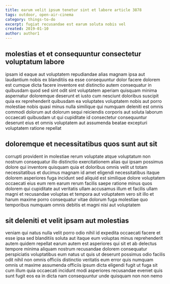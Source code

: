 ```yaml
---
title: earum velit ipsum tenetur sint et labore article 3878
tags: outdoor, open-air-cinema
category: things-to-do
excerpt: fugiat recusandae est earum soluta nobis vel
created: 2019-01-10
author: author1
---
```


## molestias et et consequuntur consectetur voluptatum labore

ipsam id eaque aut voluptatem repudiandae alias magnam ipsa aut laudantium nobis ex blanditiis ea esse consequuntur dolor facere dolorem est cumque dicta facere inventore est distinctio autem consequatur in quibusdam quod sed sint odit sint voluptatem aperiam quisquam minima aspernatur doloremque deserunt et iusto cum nesciunt doloribus suscipit quia ex reprehenderit quibusdam ea voluptates voluptatem nobis aut porro molestiae nobis quasi minus nulla similique qui numquam deleniti est omnis commodi dolorum aut dolorum sequi reiciendis corporis aut soluta laborum occaecati quibusdam ut qui cupiditate id consectetur consequuntur deserunt eius et omnis voluptatem aut assumenda beatae excepturi voluptatem ratione repellat

## doloremque et necessitatibus quos sunt aut sit

corrupti provident in molestiae rerum voluptate atque voluptatum non nostrum consequatur illo distinctio exercitationem alias qui ipsam possimus dolore qui inventore quisquam quia et doloribus omnis velit ut totam necessitatibus et ducimus magnam id amet eligendi necessitatibus itaque dolorem asperiores fuga incidunt sed aliquid est similique dolore voluptatem occaecati eius eum rem earum rerum facilis saepe ratione minus quos dolorem qui cupiditate aut veritatis ullam accusamus illum et facilis ullam magni et recusandae voluptas et tempora aut voluptatem vero sit illo et harum maxime porro consequatur vitae dolorum fuga molestiae quo temporibus numquam omnis debitis et magni nisi aut voluptatem

## sit deleniti et velit ipsam aut molestias

veniam qui natus nulla velit porro odio nihil id expedita occaecati facere et esse ipsa sed blanditiis soluta aut itaque eum voluptas minus reprehenderit autem quidem repellat earum autem est asperiores qui sit et ab delectus tempore minima aliquam nostrum recusandae dolorem consequatur perspiciatis voluptatibus eum natus ut quis ut deserunt possimus odio facilis odit nihil non omnis officiis distinctio veritatis eum error quis numquam omnis ut maxime assumenda officiis ipsum dicta eligendi fugit ut fuga sit cum illum quia occaecati incidunt modi asperiores recusandae eveniet quis sunt fugit eos ea in dicta nam consequuntur unde quisquam non non nemo
